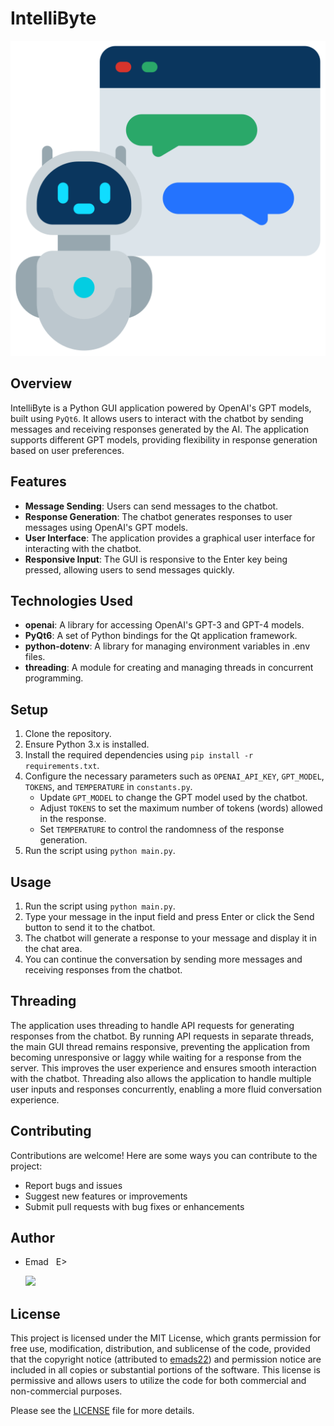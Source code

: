 # IntelliByte

![C-Vault Logo](./assets/images/IntelliByte_logo.png)

## Overview
IntelliByte is a Python GUI application powered by OpenAI's GPT models, built using `PyQt6`. It allows users to interact with the chatbot by sending messages and receiving responses generated by the AI. The application supports different GPT models, providing flexibility in response generation based on user preferences.

## Features
- **Message Sending**: Users can send messages to the chatbot.
- **Response Generation**: The chatbot generates responses to user messages using OpenAI's GPT models.
- **User Interface**: The application provides a graphical user interface for interacting with the chatbot.
- **Responsive Input**: The GUI is responsive to the Enter key being pressed, allowing users to send messages quickly.

## Technologies Used
- **openai**: A library for accessing OpenAI's GPT-3 and GPT-4 models.
- **PyQt6**: A set of Python bindings for the Qt application framework.
- **python-dotenv**: A library for managing environment variables in .env files.
- **threading**: A module for creating and managing threads in concurrent programming.

## Setup
1. Clone the repository.
2. Ensure Python 3.x is installed.
3. Install the required dependencies using `pip install -r requirements.txt`.
4. Configure the necessary parameters such as `OPENAI_API_KEY`, `GPT_MODEL`, `TOKENS`, and `TEMPERATURE` in `constants.py`.
   - Update `GPT_MODEL` to change the GPT model used by the chatbot.
   - Adjust `TOKENS` to set the maximum number of tokens (words) allowed in the response.
   - Set `TEMPERATURE` to control the randomness of the response generation.
5. Run the script using `python main.py`.

## Usage
1. Run the script using `python main.py`.
2. Type your message in the input field and press Enter or click the Send button to send it to the chatbot.
3. The chatbot will generate a response to your message and display it in the chat area.
4. You can continue the conversation by sending more messages and receiving responses from the chatbot.

## Threading
The application uses threading to handle API requests for generating responses from the chatbot. By running API requests in separate threads, the main GUI thread remains responsive, preventing the application from becoming unresponsive or laggy while waiting for a response from the server. This improves the user experience and ensures smooth interaction with the chatbot. Threading also allows the application to handle multiple user inputs and responses concurrently, enabling a more fluid conversation experience.

## Contributing
Contributions are welcome! Here are some ways you can contribute to the project:
- Report bugs and issues
- Suggest new features or improvements
- Submit pull requests with bug fixes or enhancements

## Author
- Emad &nbsp; E>
  
  [<img src="https://img.shields.io/badge/GitHub-Profile-blue?logo=github" width="150">](https://github.com/emads22)

## License
This project is licensed under the MIT License, which grants permission for free use, modification, distribution, and sublicense of the code, provided that the copyright notice (attributed to [emads22](https://github.com/emads22)) and permission notice are included in all copies or substantial portions of the software. This license is permissive and allows users to utilize the code for both commercial and non-commercial purposes.

Please see the [LICENSE](LICENSE) file for more details.